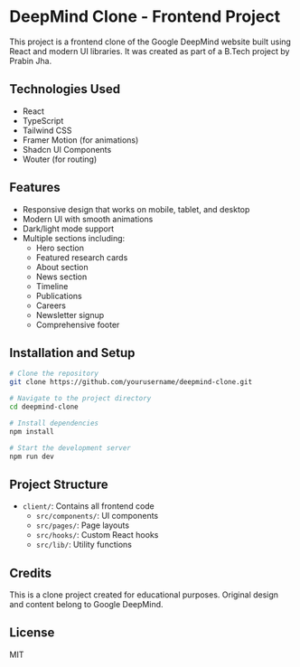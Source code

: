 # DeepMind Clone - Frontend Project

This project is a frontend clone of the Google DeepMind website built using React and modern UI libraries. It was created as part of a B.Tech project by Prabin Jha.

## Technologies Used

- React
- TypeScript
- Tailwind CSS
- Framer Motion (for animations)
- Shadcn UI Components
- Wouter (for routing)

## Features

- Responsive design that works on mobile, tablet, and desktop
- Modern UI with smooth animations
- Dark/light mode support
- Multiple sections including:
  - Hero section
  - Featured research cards
  - About section
  - News section
  - Timeline
  - Publications
  - Careers
  - Newsletter signup
  - Comprehensive footer

## Installation and Setup

```bash
# Clone the repository
git clone https://github.com/yourusername/deepmind-clone.git

# Navigate to the project directory
cd deepmind-clone

# Install dependencies
npm install

# Start the development server
npm run dev
```

## Project Structure

- `client/`: Contains all frontend code
  - `src/components/`: UI components
  - `src/pages/`: Page layouts
  - `src/hooks/`: Custom React hooks
  - `src/lib/`: Utility functions

## Credits

This is a clone project created for educational purposes. Original design and content belong to Google DeepMind.

## License

MIT